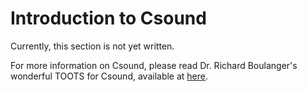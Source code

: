 # Introduction to Csound

Currently, this section is not yet written.

For more information on Csound, please read Dr. Richard Boulanger's
wonderful TOOTS for Csound, available at
[here](http://csounds.com/toots/).

